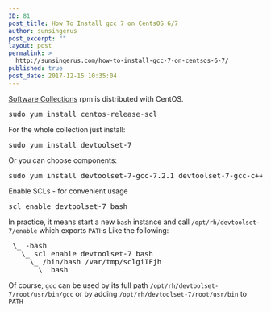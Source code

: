 ```yaml
---
ID: 81
post_title: How To Install gcc 7 on CentsOS 6/7
author: sunsingerus
post_excerpt: ""
layout: post
permalink: >
  http://sunsingerus.com/how-to-install-gcc-7-on-centsos-6-7/
published: true
post_date: 2017-12-15 10:35:04
---
```

<a href="https://www.softwarecollections.org/en/scls/rhscl/devtoolset-7/" target="_blank" rel="noopener">Software Collections</a> rpm is distributed with CentOS.
<pre class="prettyprint">sudo yum install centos-release-scl
</pre>
For the whole collection just install:
<pre class="prettyprint">sudo yum install devtoolset-7
</pre>
Or you can choose components:
<pre class="prettyprint">sudo yum install devtoolset-7-gcc-7.2.1 devtoolset-7-gcc-c++-7.2.1
</pre>

Enable SCLs - for convenient usage
<pre class="prettyprint">scl enable devtoolset-7 bash
</pre>

In practice, it means start a new <code>bash</code> instance and call <code>/opt/rh/devtoolset-7/enable</code> which exports <code>PATH</code>s
Like the following:
<pre>
 \_ -bash
   \_ scl enable devtoolset-7 bash
     \_ /bin/bash /var/tmp/sclgiIFjh
       \_ bash
</pre>

Of course, <code>gcc</code> can be used by its full path <code>/opt/rh/devtoolset-7/root/usr/bin/gcc</code> or by adding <code>/opt/rh/devtoolset-7/root/usr/bin</code> to <code>PATH</code>